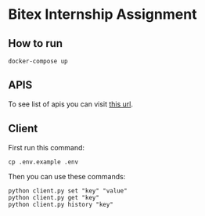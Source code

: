 # Bitex Internship Assignment

## How to run
```shell
docker-compose up
```

## APIS
To see list of apis you can visit [this url](http://127.0.0.1:8000/docs).

## Client
First run this command:
```shell
cp .env.example .env
```
Then you can use these commands:
```shell
python client.py set "key" "value"
python client.py get "key"
python client.py history "key"
```